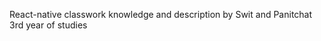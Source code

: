 React-native c l a s s w o r k 
knowledge and description
by Swit and Panitchat
3rd year of studies

 
 
